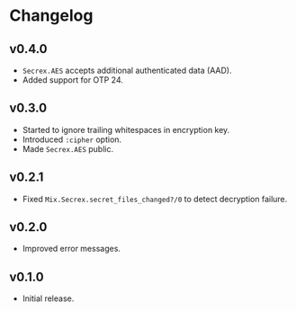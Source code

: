 # Changelog

## v0.4.0

  * `Secrex.AES` accepts additional authenticated data (AAD).
  * Added support for OTP 24.

## v0.3.0

  * Started to ignore trailing whitespaces in encryption key.
  * Introduced `:cipher` option.
  * Made `Secrex.AES` public.

## v0.2.1

  * Fixed `Mix.Secrex.secret_files_changed?/0` to detect decryption failure.

## v0.2.0

  * Improved error messages.

## v0.1.0

  * Initial release.
